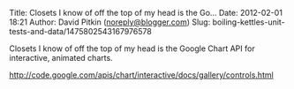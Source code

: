 Title: Closets I know of off the top of my head is the Go...
Date: 2012-02-01 18:21
Author: David Pitkin (noreply@blogger.com)
Slug: boiling-kettles-unit-tests-and-data/1475802543167976578

Closets I know of off the top of my head is the Google Chart API for
interactive, animated charts.  
  
http://code.google.com/apis/chart/interactive/docs/gallery/controls.html


